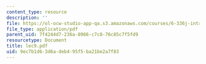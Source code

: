 ```yaml
---
content_type: resource
description: ''
file: https://ol-ocw-studio-app-qa.s3.amazonaws.com/courses/6-336j-introduction-to-numerical-simulation-sma-5211-fall-2003/9ec7b1d63d6adeb495f5ba21be2a7f83_lec9.pdf
file_type: application/pdf
parent_uid: 7f4244d7-236a-8966-c7c8-76c85c7f5fd9
resourcetype: Document
title: lec9.pdf
uid: 9ec7b1d6-3d6a-deb4-95f5-ba21be2a7f83
---
```

